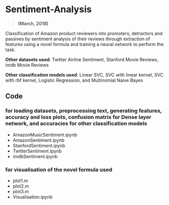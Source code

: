 # Sentiment-Analysis
> **(March, 2018)**

Classification of Amazon product reviewers into promoters, detractors and passives by sentiment analysis of their reviews through extraction of features using a novel formula and training a neural network to perform the task.

**Other datasets used**: Twitter Airline Sentiment, Stanford Movie Reviews, imdb Movie Reviews

**Other classification models used**: Linear SVC, SVC with linear kernel, SVC with rbf kernel, Logistic Regression, and Multinomial Naive Bayes

## Code

### for loading datasets, preprocessing text, generating features, accuracy and loss plots, confusion matrix for Dense layer network, and accuracies for other classification models
* AmazonMusicSentiment.ipynb
* AmazonSentiment.ipynb
* StanfordSentiment.ipynb
* TwitterSentiment.ipynb
* imdbSentiment.ipynb

### for visualisation of the novel formula used
* plot1.m
* plot2.m
* plot3.m
* Visualisation.ipynb
